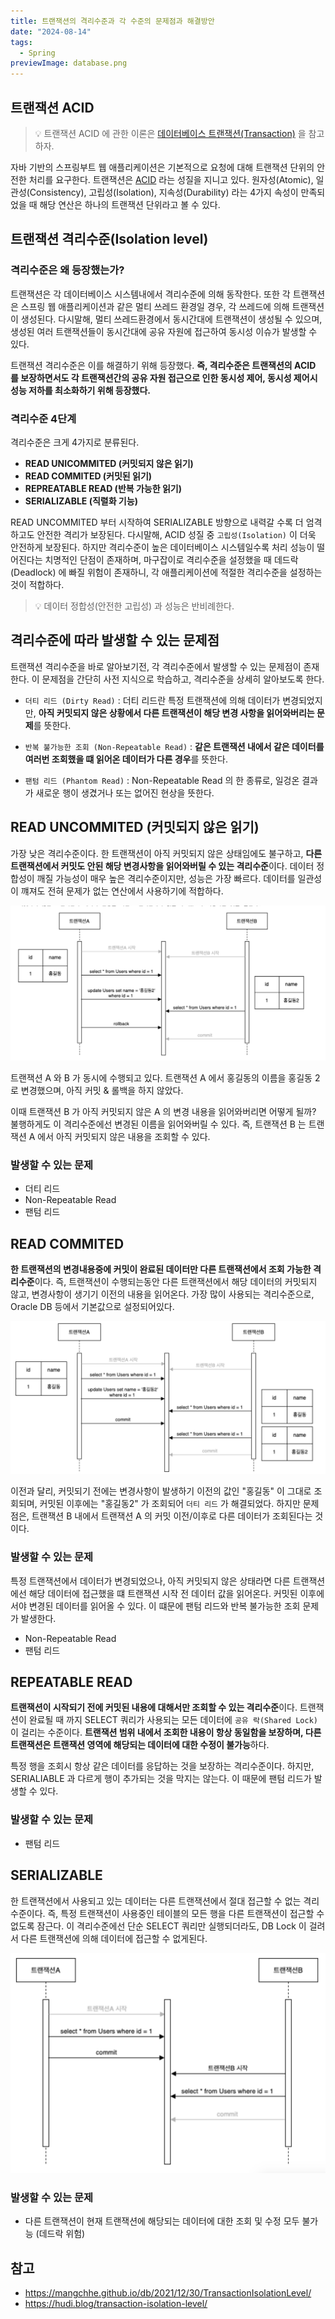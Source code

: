 ```yaml
---
title: 트랜잭션의 격리수준과 각 수준의 문제점과 해결방안
date: "2024-08-14"
tags:
  - Spring
previewImage: database.png
---
```


## 트랜잭션 ACID

> 💡 트랜잭션 ACID 에 관한 이론은 [데이터베이스 트랜잭션(Transaction)](http://localhost:8000/database/transaction/) 을 참고하자.

자바 기반의 스프링부트 웹 애플리케이션은 기본적으로 요청에 대해 트랜잭션 단위의 안전한 처리를 요구한다. 트랜잭션은 [ACID](https://haon.blog/database/transaction/) 라는 성질을 지니고 있다. 원자성(Atomic), 일관성(Consistency), 고립성(Isolation), 지속성(Durability) 라는 4가지 속성이 만족되었을 때 해당 연산은 하나의 트랜잭션 단위라고 볼 수 있다.

## 트랜잭션 격리수준(Isolation level)

### 격리수준은 왜 등장했는가?

트랜잭션은 각 데이터베이스 시스템내에서 격리수준에 의해 동작한다. 또한 각 트랜잭션은 스프링 웹 애플리케이션과 같은 멀티 쓰레드 환경일 경우, 각 쓰레드에 의해 트랜잭션이 생성된다. 다시말해, 멀티 쓰레드환경에서 동시간대에 트랜잭션이 생성될 수 있으며, 생성된 여러 트랜잭션들이 동시간대에 공유 자원에 접근하여 동시성 이슈가 발생할 수 있다.

트랜잭션 격리수준은 이를 해결하기 위해 등장했다. **즉, 격리수준은 트랜잭션의 ACID 를 보장하면서도 각 트랜잭션간의 공유 자원 접근으로 인한 동시성 제어, 동시성 제어시 성능 저하를 최소화하기 위해 등장했다.**

### 격리수준 4단계

격리수준은 크게 4가지로 분류된다.

- **READ UNICOMMITED (커밋되지 않은 읽기)**
- **READ COMMITED (커밋된 읽기)**
- **REPREATABLE READ (반복 가능한 읽기)**
- **SERIALIZABLE (직렬화 기능)**

READ UNCOMMITED 부터 시작하여 SERIALIZABLE 방향으로 내력갈 수록 더 엄격하고도 안전한 격리가 보장된다. 다시말해, ACID 성질 중 `고립성(Isolation)` 이 더욱 안전하게 보장된다. 하지만 격리수준이 높은 데이터베이스 시스템일수록 처리 성능이 떨어진다는 치명적인 단점이 존재하며, 마구잡이로 격리수준을 설정했을 때 데드락(Deadlock) 에 빠질 위험이 존재하니, 각 애플리케이션에 적절한 격리수준을 설정하는 것이 적합하다.

> 💡 데이터 정합성(안전한 고립성) 과 성능은 반비례한다.

## 격리수준에 따라 발생할 수 있는 문제점

트랜잭션 격리수준을 바로 알아보기전, 각 격리수준에서 발생할 수 있는 문제점이 존재한다. 이 문제점을 간단히 사전 지식으로 학습하고, 격리수준을 상세히 알아보도록 한다.

- `더티 리드 (Dirty Read)` : 더티 리드란 특정 트랜잭션에 의해 데이터가 변경되었지만, **아직 커밋되지 않은 상황에서 다른 트랜잭션이 해당 변경 사항을 읽어와버리는 문제**를 뜻한다.

- `반복 불가능한 조회 (Non-Repeatable Read)` : **같은 트랜잭션 내에서 같은 데이터를 여러번 조회했을 떄 읽어온 데이터가 다른 경우**를 뜻한다.

- `팬텀 리드 (Phantom Read)` : Non-Repeatable Read 의 한 종류로, 일겅온 결과가 새로운 행이 생겼거나 또는 없어진 현상을 뜻한다.

## READ UNCOMMITED (커밋되지 않은 읽기)

가장 낮은 격리수준이다. 한 트랜잭션이 아직 커밋되지 않은 상태임에도 불구하고, **다른 트랜잭션에서 커밋도 안된 해당 변경사항을 읽어와버릴 수 있는 격리수준**이다. 데이터 정합성이 깨질 가능성이 매우 높은 격리수준이지만, 성능은 가장 빠르다. 데이터를 일관성이 꺠져도 전혀 문제가 없는 연산에서 사용하기에 적합하다.

![alt text](image.png)

트랜잭션 A 와 B 가 동시에 수행되고 있다. 트랜잭션 A 에서 홍길동의 이름을 홍길동 2로 변경했으며, 아직 커밋 & 롤백을 하지 않았다. 

이때 트랜잭션 B 가 아직 커밋되지 않은 A 의 변경 내용을 읽어와버리면 어떻게 될까? 불행하게도 이 격리수준에선 변경된 이름을 읽어와버릴 수 있다. 즉, 트랜잭션 B 는 트랜잭션 A 에서 아직 커밋되지 않은 내용을 조회할 수 있다.

### 발생할 수 있는 문제

- 더티 리드
- Non-Repeatable Read
- 팬텀 리드

## READ COMMITED 

**한 트랜잭션의 변경내용중에 커밋이 완료된 데이터만 다른 트랜잭션에서 조회 가능한 격리수준**이다. 즉, 트랜잭션이 수행되는동안 다른 트랜잭션에서 해당 데이터의 커밋되지 않고, 변경사항이 생기기 이전의 내용을 읽어온다. 가장 많이 사용되는 격리수준으로, Oracle DB 등에서 기본값으로 설정되어있다.

![alt text](image-1.png)

이전과 달리, 커밋되기 전에는 변경사항이 발생하기 이전의 값인 "홍길동" 이 그대로 조회되며, 커밋된 이후에는 "홍길동2" 가 조회되어 `더티 리드` 가 해결되었다. 하지만 문제점은, 트랜잭션 B 내에서 트랜잭션 A 의 커밋 이전/이후로 다른 데이터가 조회된다는 것이다.

### 발생할 수 있는 문제

특정 트랜잭션에서 데이터가 변경되었으나, 아직 커밋되지 않은 상태라면 다른 트랜잭션에선 해당 데이터에 접근했을 떄 트랜잭션 시작 전 데이터 값을 읽어온다. 커밋된 이후에서야 변경된 데이터를 읽어올 수 있다. 이 떄문에 팬텀 리드와 반복 불가능한 조회 문제가 발생한다.

- Non-Repeatable Read
- 팬텀 리드

## REPEATABLE READ

**트랜잭션이 시작되기 전에 커밋된 내용에 대해서만 조회할 수 있는 격리수준**이다. 트랜잭션이 완료될 때 까지 SELECT 쿼리가 사용되는 모든 데이터에 `공유 락(Shared Lock)` 이 걸리는 수준이다. **트랜잭션 범위 내에서 조회한 내용이 항상 동일함을 보장하며, 다른 트랜잭션은 트랜잭션 영역에 해당되는 데이터에 대한 수정이 불가능**하다. 

특정 행을 조회시 항상 같은 데이터를 응답하는 것을 보장하는 격리수준이다. 하지만, SERIALIABLE 과 다르게 행이 추가되는 것을 막지는 않는다. 이 때문에 팬텀 리드가 발생할 수 있다.

### 발생할 수 있는 문제

- 팬텀 리드

## SERIALIZABLE

한 트랜잭션에서 사용되고 있는 데이터는 다른 트랜잭션에서 절대 접근할 수 없는 격리수준이다. 즉, 특정 트랜잭션이 사용중인 테이블의 모든 행을 다른 트랜잭션이 접근할 수 없도록 잠근다. 이 격리수준에선 단순 SELECT 쿼리만 실행되더라도, DB Lock 이 걸려서 다른 트랜잭션에 의해 데이터에 접근할 수 없게된다.

![alt text](image-2.png)

### 발생할 수 있는 문제

- 다른 트랜잭션이 현재 트랜잭션에 해당되는 데이터에 대한 조회 및 수정 모두 불가능 (데드락 위험)

## 참고

- https://mangchhe.github.io/db/2021/12/30/TransactionIsolationLevel/
- https://hudi.blog/transaction-isolation-level/